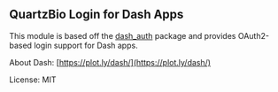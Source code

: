 ## QuartzBio Login for Dash Apps

This module is based off the [dash_auth](https://github.com/plotly/dash-auth/) package and provides OAuth2-based login support for Dash apps.

About Dash: [https://plot.ly/dash/](https://plot.ly/dash/)

License: MIT
